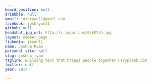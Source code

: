 ```yaml
---
board_position: null
dribbble: null
email: joshryan11@gmail.com
facebook: joshryan11
github: null
headshot_jpg_url: http://i.imgur.com/0jkEYlh.jpg
layout: member_page
linkedin: jryan11
name: Joshua Ryan
personal_site: null
slug: joshua-ryan
tagline: Building tech that brings people together @tryplank.com
twitter: null
year: 2017

---
```

